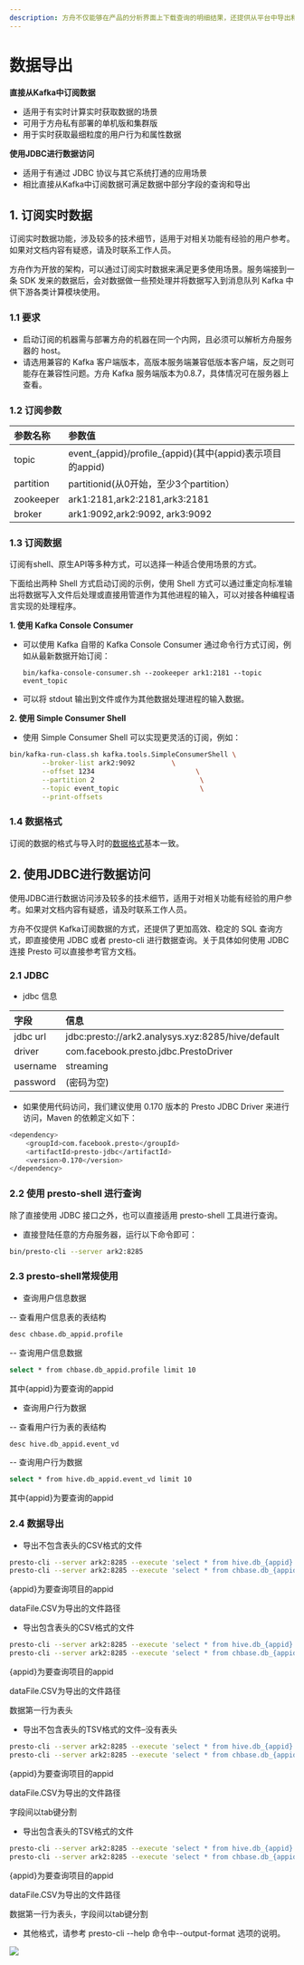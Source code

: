 ```yaml
---
description: 方舟不仅能够在产品的分析界面上下载查询的明细结果，还提供从平台中导出和获取数据的方案满足客户需求。
---
```


# 数据导出

**直接从Kafka中订阅数据**

* 适用于有实时计算实时获取数据的场景
* 可用于方舟私有部署的单机版和集群版
* 用于实时获取最细粒度的用户行为和属性数据

**使用JDBC进行数据访问**

* 适用于有通过 JDBC 协议与其它系统打通的应用场景
* 相比直接从Kafka中订阅数据可满足数据中部分字段的查询和导出

## 1. 订阅实时数据

订阅实时数据功能，涉及较多的技术细节，适用于对相关功能有经验的用户参考。如果对文档内容有疑惑，请及时联系工作人员。

方舟作为开放的架构，可以通过订阅实时数据来满足更多使用场景。服务端接到一条 SDK 发来的数据后，会对数据做一些预处理并将数据写入到消息队列 Kafka 中供下游各类计算模块使用。

### 1.1 要求

* 启动订阅的机器需与部署方舟的机器在同一个内网，且必须可以解析方舟服务器的 host。
* 请选用兼容的 Kafka 客户端版本，高版本服务端兼容低版本客户端，反之则可能存在兼容性问题。方舟 Kafka 服务端版本为0.8.7，具体情况可在服务器上查看。

### 1.2 订阅参数

| 参数名称 | 参数值 |
| :--- | :--- |
| topic | event_{appid}/profile_{appid}\(其中{appid}表示项目的appid\) |
| partition | partitionid\(从0开始，至少3个partition） |
| zookeeper | ark1:2181,ark2:2181,ark3:2181 |
| broker | ark1:9092,ark2:9092, ark3:9092 |

### 1.3 订阅数据

订阅有shell、原生API等多种方式，可以选择一种适合使用场景的方式。

下面给出两种 Shell 方式启动订阅的示例，使用 Shell 方式可以通过重定向标准输出将数据写入文件后处理或直接用管道作为其他进程的输入，可以对接各种编程语言实现的处理程序。

**1. 使用 Kafka Console Consumer**

* 可以使用 Kafka 自带的 Kafka Console Consumer 通过命令行方式订阅，例如从最新数据开始订阅：

  `bin/kafka-console-consumer.sh --zookeeper ark1:2181 --topic event_topic`

* 可以将 stdout 输出到文件或作为其他数据处理进程的输入数据。

**2. 使用 Simple Consumer Shell**

* 使用 Simple Consumer Shell 可以实现更灵活的订阅，例如：

```bash
bin/kafka-run-class.sh kafka.tools.SimpleConsumerShell \
        --broker-list ark2:9092         \
        --offset 1234                         \
        --partition 2                          \
        --topic event_topic                    \
        --print-offsets
```

### 1.4 数据格式

订阅的数据的格式与导入时的[数据格式](../integration/integration-prepare/integration-data-type.md)基本一致。

## 2. 使用JDBC进行数据访问

使用JDBC进行数据访问涉及较多的技术细节，适用于对相关功能有经验的用户参考。如果对文档内容有疑惑，请及时联系工作人员。

方舟不仅提供 Kafka订阅数据的方式，还提供了更加高效、稳定的 SQL 查询方式，即直接使用 JDBC 或者 presto-cli 进行数据查询。关于具体如何使用 JDBC 连接 Presto 可以直接参考官方文档。

### 2.1 JDBC

* jdbc 信息

| 字段 | 信息 |
| :--- | :--- |
| jdbc url | jdbc:presto://ark2.analysys.xyz:8285/hive/default |
| driver | com.facebook.presto.jdbc.PrestoDriver |
| username | streaming |
| password | \(密码为空\) |

* 如果使用代码访问，我们建议使用 0.170 版本的 Presto JDBC Driver 来进行访问，Maven 的依赖定义如下：

```bash
<dependency>
    <groupId>com.facebook.presto</groupId>
    <artifactId>presto-jdbc</artifactId>
    <version>0.170</version>
</dependency>
```

### 2.2 使用 presto-shell 进行查询

除了直接使用 JDBC 接口之外，也可以直接适用 presto-shell 工具进行查询。

* 直接登陆任意的方舟服务器，运行以下命令即可：

```bash
bin/presto-cli --server ark2:8285
```

### 2.3 presto-shell常规使用

* 查询用户信息数据

-- 查看用户信息表的表结构

```bash
desc chbase.db_appid.profile
```

-- 查询用户信息数据

```bash
select * from chbase.db_appid.profile limit 10
```

其中{appid}为要查询的appid

* 查询用户行为数据

-- 查看用户行为表的表结构

```bash
desc hive.db_appid.event_vd
```

-- 查询用户行为数据

```bash
select * from hive.db_appid.event_vd limit 10
```

其中{appid}为要查询的appid

### 2.4 数据导出

* 导出不包含表头的CSV格式的文件

```bash
presto-cli --server ark2:8285 --execute 'select * from hive.db_{appid}.event_vd limit 10' --output-format CSV > dataFile.CSV
presto-cli --server ark2:8285 --execute 'select * from chbase.db_{appid}.profile limit 10' --output-format CSV > dataFile.CSV
```

{appid}为要查询项目的appid

dataFile.CSV为导出的文件路径

* 导出包含表头的CSV格式的文件 

```bash
presto-cli --server ark2:8285 --execute 'select * from hive.db_{appid}.event_vd limit 10' --output-format CSV_HEADER > dataFile.CSV_HEADER
presto-cli --server ark2:8285 --execute 'select * from chbase.db_{appid}.profile limit 10' --output-format CSV_HEADER > dataFile. CSV_HEADER
```

{appid}为要查询项目的appid

dataFile.CSV为导出的文件路径

数据第一行为表头

* 导出不包含表头的TSV格式的文件–没有表头

```bash
presto-cli --server ark2:8285 --execute 'select * from hive.db_{appid}.event_vd limit 10' --output-format TSV > dataFile.TSV
presto-cli --server ark2:8285 --execute 'select * from chbase.db_{appid}.profile limit 10' --output-format TSV > dataFile. TSV
```

{appid}为要查询项目的appid

dataFile.CSV为导出的文件路径

字段间以tab键分割

* 导出包含表头的TSV格式的文件

```bash
presto-cli --server ark2:8285 --execute 'select * from hive.db_{appid}.event_vd limit 10' --output-format TSV_HEADER > dataFile.TSV_HEADER
presto-cli --server ark2:8285 --execute 'select * from chbase.db_{appid}.profile limit 10' --output-format TSV_HEADER > dataFile.TSV_HEADER
```

{appid}为要查询项目的appid

dataFile.CSV为导出的文件路径

数据第一行为表头，字段间以tab键分割

* 其他格式，请参考 presto-cli --help 命令中--output-format 选项的说明。

[![ ](https://imguserradar.analysys.cn/fangzhou/img/2019/01/201901151711159657.jpeg)](https://ark.analysys.cn/view/sign/signup.html?campaign_id=2111486795&utm_campaign=文档注册&utm_medium=自媒体&utm_source=文档&utm_content=&utm_term=)

